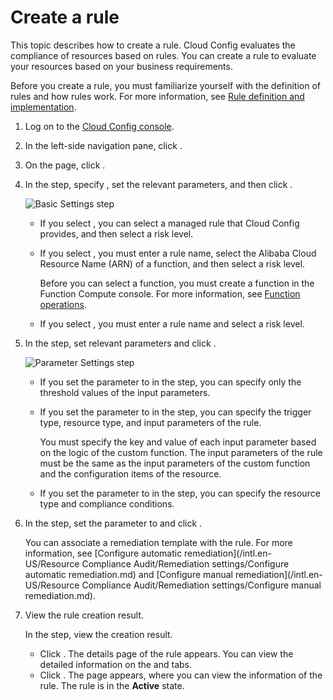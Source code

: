 # Create a rule

This topic describes how to create a rule. Cloud Config evaluates the compliance of resources based on rules. You can create a rule to evaluate your resources based on your business requirements.

Before you create a rule, you must familiarize yourself with the definition of rules and how rules work. For more information, see [Rule definition and implementation]().

1.  Log on to the [Cloud Config console](https://config.console.aliyun.com).

2.  In the left-side navigation pane, click .

3.  On the page, click .

4.  In the step, specify , set the relevant parameters, and then click .

    ![Basic Settings step](https://static-aliyun-doc.oss-accelerate.aliyuncs.com/assets/img/en-US/9741333061/p86601.png)

    -   If you select , you can select a managed rule that Cloud Config provides, and then select a risk level.
    -   If you select , you must enter a rule name, select the Alibaba Cloud Resource Name \(ARN\) of a function, and then select a risk level.

        Before you can select a function, you must create a function in the Function Compute console. For more information, see [Function operations](https://www.alibabacloud.com/help/doc-detail/52077.htm).

    -   If you select , you must enter a rule name and select a risk level.
5.  In the step, set relevant parameters and click .

    ![Parameter Settings step](https://static-aliyun-doc.oss-accelerate.aliyuncs.com/assets/img/en-US/9741333061/p86602.png)

    -   If you set the parameter to in the step, you can specify only the threshold values of the input parameters.
    -   If you set the parameter to in the step, you can specify the trigger type, resource type, and input parameters of the rule.

        You must specify the key and value of each input parameter based on the logic of the custom function. The input parameters of the rule must be the same as the input parameters of the custom function and the configuration items of the resource.

    -   If you set the parameter to in the step, you can specify the resource type and compliance conditions.
6.  In the step, set the parameter to and click .

    You can associate a remediation template with the rule. For more information, see [Configure automatic remediation](/intl.en-US/Resource Compliance Audit/Remediation settings/Configure automatic remediation.md) and [Configure manual remediation](/intl.en-US/Resource Compliance Audit/Remediation settings/Configure manual remediation.md).

7.  View the rule creation result.

    In the step, view the creation result.

    -   Click . The details page of the rule appears. You can view the detailed information on the and tabs.
    -   Click . The page appears, where you can view the information of the rule. The rule is in the **Active** state.

